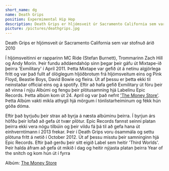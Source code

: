 ```yaml
---
short_name: dg
name: Death Grips
position: Expermimental Hip Hop
description: Death Grips er hljómsveit úr Sacramento California sem var stofnuð árið 2010
picture: /pictures/deathgrips.jpg 
---
```

 Death Grips er hljómsveit úr Sacramento California sem var stofnuð árið 2010 

 Í hljómsveitinni er rapparinn MC Ride (Stefan Burnett), Trommarinn Zach Hill og Andy Morin. Þeir fundu aðdáendahóp sinn þegar þeir gáfu út Mixtape-ið þeirra 'Exmilitary' í Apríl 2011. Þetta Mixtape var gefið út á netinu algjörlega frítt og var það fullt af ólöglegum hljóðbrotum frá hljómsveitum eins og Pink Floyd, Beastie Boys, David Bowie og fleira. Út af þessu er þetta ekki til neinstaðar official eins og á spotify. Eftir að hafa gefið Exmilitary út fóru þeir að vinna í nýju Albúmi og fengu þeir plötusamning hjá Labelinu Epic Records. Þetta albúm kom út 24. Apríl og var það nefnt ['The Money Store'](/2012/04/24/the-money-store.html). Þetta Albúm vakti mikla athygli hjá mörgum í tónlistarheiminum og fékk hún góða dóma. 
 
 Eftir það byrjuðu þeir strax að byrja á næsta albúminu þeirra. Í byrjun árs höfðu þeir lofað að gefa út tvær plötur. Epic Records fannst seinni platan þeirra ekki vera nógu tilbúin og þeir vildu fá þá til að gefa hana út einhverntímann í 2013 frekar. Þeir í Death Grips voru ósammála og settu plötuna frítt á netið í October 2012. Út af þessu misstu þeir samninginn hjá Epic Records. Eftir það gerðu þeir sitt eigið Label sem heitir 'Third Worlds'. Þeir halda áfram að gefa út mikið í dag og heitir nýjasta platan þeirra Year of the snitch og kom hún út í fyrra

 Albúm: [The Money Store](/2012/04/24/the-money-store.html)